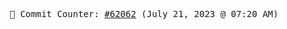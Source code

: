<p align="center">
    <samp>
        📮 Commit Counter: <a href="https://github.com/Javascript-void0/Javascript-void0/commits/main">#62062</a> (July 21, 2023 @ 07:20 AM)
    </samp>
</p>